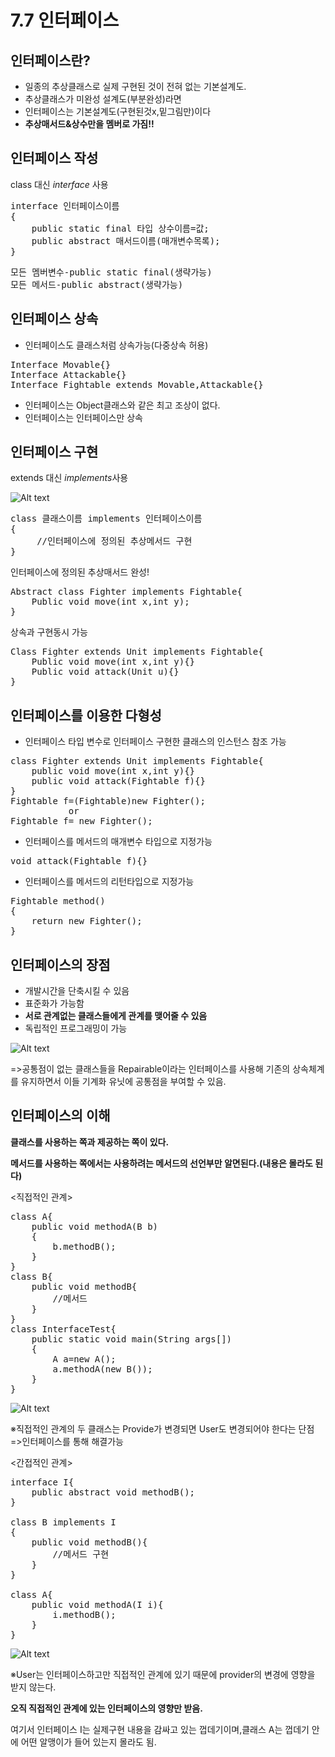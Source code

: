 7.7 인터페이스
=============
인터페이스란?
------------
- 일종의 추상클래스로 실제 구현된 것이 전혀 없는 기본설계도.
- 추상클래스가 미완성 설계도(부분완성)라면
 - 인터페이스는 기본설계도(구현된것x,밑그림만)이다
- **추상매서드&상수만을 멤버로 가짐!!**


인터페이스 작성
-------------
class 대신 *interface* 사용
<pre>
interface 인터페이스이름
{
    public static final 타입 상수이름=값;
    public abstract 매서드이름(매개변수목록);
}
</pre>

<pre>
모든 멤버변수-public static final(생략가능)
모든 메서드-public abstract(생략가능)
</pre>

인터페이스 상속
-------------
- 인터페이스도 클래스처럼 상속가능(다중상속 허용)
<pre>
Interface Movable{}
Interface Attackable{}
Interface Fightable extends Movable,Attackable{}
</pre>
- 인터페이스는 Object클래스와 같은 최고 조상이 없다.
- 인터페이스는 인터페이스만 상속

인터페이스 구현
--------------
extends 대신 *implements*사용

![Alt text](./interface.jpg)
<pre>
class 클래스이름 implements 인터페이스이름
{
     //인터페이스에 정의된 추상메서드 구현
}
</pre>

인터페이스에 정의된 추상매서드 완성!
<pre>
Abstract class Fighter implements Fightable{
	Public void move(int x,int y);
}
</pre>

상속과 구현동시 가능
<pre>
Class Fighter extends Unit implements Fightable{
	Public void move(int x,int y){}
	Public void attack(Unit u){}
}
</pre>

인터페이스를 이용한 다형성
------------------------

- 인터페이스 타입 변수로 인터페이스 구현한 클래스의 인스턴스 참조 가능

<pre>
class Fighter extends Unit implements Fightable{
    public void move(int x,int y){}
    public void attack(Fightable f){}
}
Fightable f=(Fightable)new Fighter();
           or
Fightable f= new Fighter();
</pre>

- 인터페이스를 메서드의 매개변수 타입으로 지정가능
<pre>
void attack(Fightable f){}
</pre>
- 인터페이스를 메서드의 리턴타입으로 지정가능
<pre>
Fightable method()
{
    return new Fighter();
}
</pre>

인터페이스의 장점
---------------
- 개발시간을 단축시킬 수 있음
- 표준화가 가능함
- **서로 관계없는 클래스들에게 관계를 맺어줄 수 있음**
- 독립적인 프로그래밍이 가능

![Alt text](./interface2.jpg)

=>공통점이 없는 클래스들을 Repairable이라는 인터페이스를 사용해 기존의 상속체계를 유지하면서 이들 기계화 유닛에 공통점을 부여할 수 있음.

인터페이스의 이해
---------------
**클래스를 사용하는 쪽과 제공하는 쪽이 있다.**

**메서드를 사용하는 쪽에서는 사용하려는 메서드의 선언부만 알면된다.(내용은 몰라도 된다)**

<직접적인 관계>
<pre>
class A{
    public void methodA(B b)
    {
        b.methodB();
    }
}
class B{
    public void methodB{
        //메서드
    }
}
class InterfaceTest{
    public static void main(String args[])
    {
        A a=new A();
        a.methodA(new B());
    }
}
</pre>

![Alt text](./A-B.jpg)

※직접적인 관계의 두 클래스는 Provide가 변경되면 User도 변경되어야 한다는 단점
=>인터페이스를 통해 해결가능

<간접적인 관계>
<pre>
interface I{
    public abstract void methodB();
}

class B implements I
{
    public void methodB(){
        //메서드 구현
    }
}

class A{
    public void methodA(I i){
        i.methodB();
    }
}
</pre>
![Alt text](./A-I-B.jpg)

※User는 인터페이스하고만 직접적인 관계에 있기 때문에 
  provider의 변경에 영향을 받지 않는다.

 **오직 직접적인 관계에 있는 인터페이스의 영향만 받음.**
  
  여기서 인터페이스 I는 실제구현 내용을 감싸고 있는 껍데기이며,클래스 A는 껍데기 안에 어떤 알맹이가 들어 있는지 몰라도 됨.

